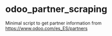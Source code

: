 # odoo_partner_scraping
Minimal script to get partner information from https://www.odoo.com/es_ES/partners
